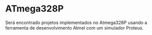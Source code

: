 # ATmega328P
Será encontrado projetos implementados no Atmega328P usando a ferramenta de desenvolvimento Atmel com um simulador Proteus.

